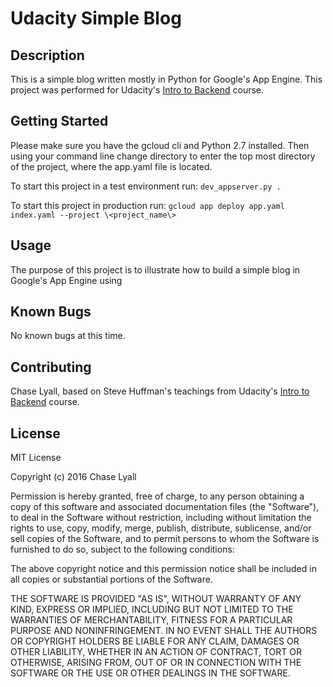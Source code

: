# Udacity Simple Blog


## Description
This is a simple blog written mostly in Python for Google's App Engine. This project was performed for Udacity's [Intro to Backend](https://www.udacity.com/course/intro-to-backend--ud171) course.


## Getting Started
Please make sure you have the gcloud cli and Python 2.7 installed. Then using your command line change directory to enter the top most directory of the project, where the app.yaml file is located.

To start this project in a test environment run:
`dev_appserver.py .`

To start this project in production run:
`gcloud app deploy app.yaml index.yaml --project \<project_name\>`


## Usage
The purpose of this project is to illustrate how to build a simple blog in Google's App Engine using


## Known Bugs
No known bugs at this time.


## Contributing
Chase Lyall, based on Steve Huffman's teachings from Udacity's [Intro to Backend](https://www.udacity.com/course/intro-to-backend--ud171) course.


## License
MIT License

Copyright (c) 2016 Chase Lyall

Permission is hereby granted, free of charge, to any person obtaining a copy
of this software and associated documentation files (the "Software"), to deal
in the Software without restriction, including without limitation the rights
to use, copy, modify, merge, publish, distribute, sublicense, and/or sell
copies of the Software, and to permit persons to whom the Software is
furnished to do so, subject to the following conditions:

The above copyright notice and this permission notice shall be included in all
copies or substantial portions of the Software.

THE SOFTWARE IS PROVIDED "AS IS", WITHOUT WARRANTY OF ANY KIND, EXPRESS OR
IMPLIED, INCLUDING BUT NOT LIMITED TO THE WARRANTIES OF MERCHANTABILITY,
FITNESS FOR A PARTICULAR PURPOSE AND NONINFRINGEMENT. IN NO EVENT SHALL THE
AUTHORS OR COPYRIGHT HOLDERS BE LIABLE FOR ANY CLAIM, DAMAGES OR OTHER
LIABILITY, WHETHER IN AN ACTION OF CONTRACT, TORT OR OTHERWISE, ARISING FROM,
OUT OF OR IN CONNECTION WITH THE SOFTWARE OR THE USE OR OTHER DEALINGS IN THE
SOFTWARE.